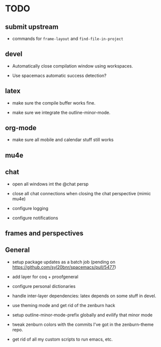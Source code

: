 TODO
====

## submit upstream

* commands for `frame-layout` and `find-file-in-project`

## devel

* Automatically close compilation window using workspaces.

* Use spacemacs automatic success detection?


## latex

* make sure the compile buffer works fine.

* make sure we integrate the outline-minor-mode.


## org-mode

* make sure all mobile and calendar stuff still works


## mu4e



## chat

* open all windows int the @chat persp

* close all chat connections when closing the chat perspective (mimic mu4e)

* configure logging

* configure notifications


## frames and perspectives


## General

* setup package updates as a batch job (pending on https://github.com/syl20bnr/spacemacs/pull/5477)

* add layer for coq + proofgeneral

* configure personal dictionaries

* handle inter-layer dependencies: latex depends on some stuff in devel.

* use theming mode and get rid of the zenburn hack

* setup outline-minor-mode-prefix globally and evilify that minor mode

* tweak zenburn colors with the commits I've got in the zenburn-theme repo.

* get rid of all my custom scripts to run emacs, etc.


